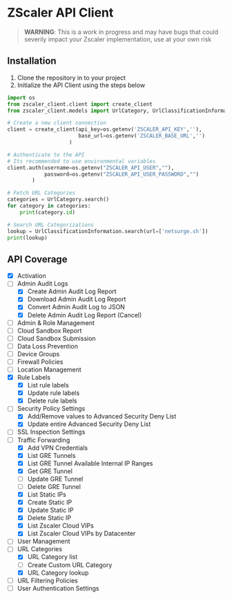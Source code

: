 # ZScaler API Client

> **WARNING**: This is a work in progress and may have bugs that could severily impact your Zscaler implementation, use at your own risk

## Installation

1. Clone the repository in to your project
2. Initialize the API Client using the steps below

```python
import os
from zscaler_client.client import create_client
from zscaler_client.models import UrlCategory, UrlClassificationInformation

# Create a new client connection
client = create_client(api_key=os.getenv('ZSCALER_API_KEY',''),
                       base_url=os.getenv('ZSCALER_BASE_URL','')
                    )

# Authenticate to the API
# Its recommended to use environmental variables
client.auth(username=os.getenv("ZSCALER_API_USER",""),
            password=os.getenv("ZSCALER_API_USER_PASSWORD","")
        )

# Fetch URL Categories
categories = UrlCategory.search()
for category in categories:
    print(category.id)

# Search URL Categorizations
lookup = UrlClassificationInformation.search(url=['netsurge.sh'])
print(lookup)
```

## API Coverage

- [x] Activation
- [ ] Admin Audit Logs
    - [x] Create Admin Audit Log Report
    - [x] Download Admin Audit Log Report
    - [x] Convert Admin Audit Log to JSON
    - [x] Delete Admin Audit Log Report (Cancel)
- [ ] Admin & Role Management
- [ ] Cloud Sandbox Report
- [ ] Cloud Sandbox Submission
- [ ] Data Loss Prevention
- [ ] Device Groups
- [ ] Firewall Policies
- [ ] Location Management
- [x] Rule Labels
    - [x] List rule labels
    - [x] Update rule labels
    - [x] Delete rule labels
- [ ] Security Policy Settings
    - [x] Add/Remove values to Advanced Security Deny List
    - [x] Update entire Advanced Security Deny List
- [ ] SSL Inspection Settings
- [ ] Traffic Forwarding
    - [x] Add VPN Credentials
    - [x] List GRE Tunnels
    - [x] List GRE Tunnel Available Internal IP Ranges
    - [x] Get GRE Tunnel
    - [ ] Update GRE Tunnel
    - [ ] Delete GRE Tunnel
    - [x] List Static IPs
    - [x] Create Static IP
    - [x] Update Static IP
    - [x] Delete Static IP
    - [x] List Zscaler Cloud VIPs
    - [x] List Zscaler Cloud VIPs by Datacenter
- [ ] User Management
- [ ] URL Categories
    - [x] URL Category list
    - [ ] Create Custom URL Category
    - [x] URL Category lookup
- [ ] URL Filtering Policies
- [ ] User Authentication Settings